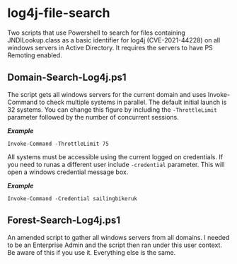 # log4j-file-search
Two scripts that use Powershell to search for files containing JNDILookup.class as a basic identifier for log4j (CVE-2021-44228) on all windows servers in Active Directory. It requires the servers to have PS Remoting enabled.

## Domain-Search-Log4j.ps1

The script gets all windows servers for the current domain and uses Invoke-Command to check multiple systems in parallel. The default initial launch is 32 systems. You can change this figure by including the ```-ThrottleLimit``` parameter followed by the number of concurrent sessions.

***Example***

```Invoke-Command -ThrottleLimit 75```

All systems must be accessible using the current logged on credentials. If you need to runas a different user include ```-credential``` parameter. This will open a windows credential message box.

***Example***

```Invoke-Command -Credential sailingbikeruk```

## Forest-Search-Log4j.ps1

An amended script to gather all windows servers from all domains. I needed to be an Enterprise Admin and the script then ran under this user context. Be aware of this if you use it. Everything else is the same.
